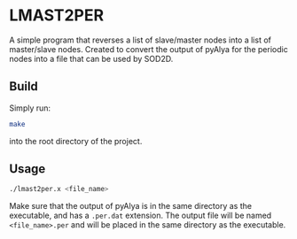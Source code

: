 # LMAST2PER

A simple program that reverses a list of slave/master nodes into a list of master/slave nodes.
Created to convert the output of pyAlya for the periodic nodes into a file that can be used
by SOD2D.

## Build

Simply run:

```bash
make
```

into the root directory of the project.

## Usage

```bash
./lmast2per.x <file_name>
```

Make sure that the output of pyAlya is in the same directory as the executable, and has a `.per.dat` extension.
The output file will be named `<file_name>.per` and will be placed in the same directory as the executable.
